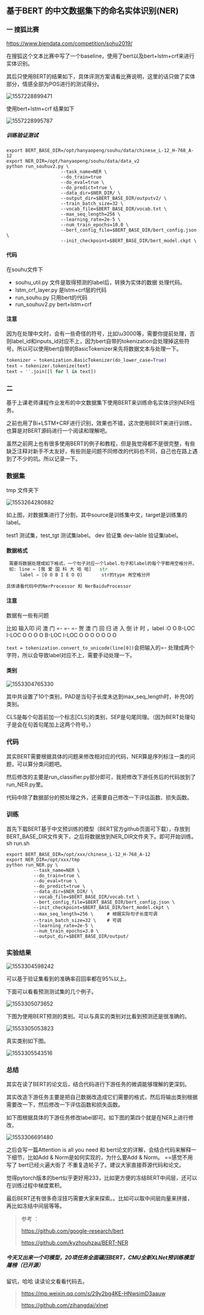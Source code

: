 ## 基于BERT 的中文数据集下的命名实体识别(NER)

### 一 搜狐比赛   

<https://www.biendata.com/competition/sohu2019/>

在搜狐这个文本比赛中写了一个baseline，使用了bert以及bert+lstm+crf来进行实体识别。

其后只使用BERT的结果如下，具体评测方案请看比赛说明，这里的话只做了实体部分，情感全部为POS进行的测试得分。

![1557228899471](https://github.com/xuanzebi/BERT-NER/blob/master/images/1557228899471.png)

使用bert+lstm+crf 结果如下

![1557228995787](https://github.com/xuanzebi/BERT-NER/blob/master/images/1557228995787.png)

##### 训练验证测试

```shell
export BERT_BASE_DIR=/opt/hanyaopeng/souhu/data/chinese_L-12_H-768_A-12
export NER_DIR=/opt/hanyaopeng/souhu/data/data_v2
python run_souhuv2.py \
                    --task_name=NER \
                    --do_train=true
                    --do_eval=true \
                    --do_predict=true \
                    --data_dir=$NER_DIR/ \
                    --output_dir=$BERT_BASE_DIR/outputv2/ \
                    --train_batch_size=32 \
                    --vocab_file=$BERT_BASE_DIR/vocab.txt \
                    --max_seq_length=256 \
                    --learning_rate=2e-5 \
                    --num_train_epochs=10.0 \
                    --bert_config_file=$BERT_BASE_DIR/bert_config.json \
                    --init_checkpoint=$BERT_BASE_DIR/bert_model.ckpt \

```

#### 代码

在souhu文件下

- souhu_util.py  文件是取得预测的label后，转换为实体的数据 处理代码。
- lstm_crf_layer.py 是lstm+crf层的代码
- run_souhu.py 只用bert的代码
- run_souhuv2.py  bert+lstm+crf

#### 注意

因为在处理中文时，会有一些奇怪的符号，比如\u3000等，需要你提前处理，否则label_id和inputs_id对应不上，因为bert自带的tokenization会处理掉这些符号。所以可以使用bert自带的BasicTokenizer来先将数据文本与处理一下。

```python
tokenizer = tokenization.BasicTokenizer(do_lower_case=True)
text = tokenizer.tokenize(text)
text = ''.join([l for l in text])
```



### 二 

基于上课老师课程作业发布的中文数据集下使用BERT来训练命名实体识别NER任务。

之前也用了Bi+LSTM+CRF进行识别，效果也不错，这次使用BERT来进行训练，也算是对BERT源码进行一个阅读和理解吧。

虽然之前网上也有很多使用BERT的例子和教程，但是我觉得都不是很完整，有些缺乏注释对新手不太友好，有些则是问题不同修改的代码也不同，自己也在路上遇到了不少的坑。所以记录一下。

### 数据集

tmp 文件夹下

![1553264280882](https://github.com/xuanzebi/BERT-NER/blob/master/images/1553264280882.png)

如上图，对数据集进行了分割，其中source是训练集中文，target是训练集的label。

test1 测试集，test_tgt 测试集label。     dev 验证集   dev-lable 验证集label。



#### 数据格式

```python
 需要将数据处理成如下格式，一个句子对应一个label.句子和label的每个字都用空格分开。
 如: line = [我 爱 国 科 大 哈 哈]   str
     label = [O O B I E O O]       str的type 用空格分开
    
具体请看代码中的NerProcessor 和 NerBaiduProcessor
```

#### 注意

数据有一些有问题

比如 输入叩 问 澳 门 =- =- =- 贺 澳 门 回 归 进 入 倒 计 时 ，label :O O B-LOC I-LOC O O O O B-LOC I-LOC O O O O O O O  

`text = tokenization.convert_to_unicode(line[0])`会把输入的=- 处理成两个字符，所以会导致label对应不上，需要手动处理一下。



#### 类别

![1553304765330](https://github.com/xuanzebi/BERT-NER/blob/master/images/1553304765330.png)

其中共设置了10个类别，PAD是当句子长度未达到max_seq_length时，补充0的类别。

CLS是每个句首前加一个标志[CLS]的类别，SEP是句尾同理。（因为BERT处理句子是会在句首句尾加上这两个符号。）



### 代码

其实BERT需要根据具体的问题来修改相对应的代码，NER算是序列标注一类的问题，可以算分类问题吧。

然后修改的主要是run_classifier.py部分即可，我把修改下游任务后的代码放到了run_NER.py里。

代码中除了数据部分的预处理之外，还需要自己修改一下评估函数、损失函数。



### 训练

首先下载BERT基于中文预训练的模型（BERT官方github页面可下载），存放到BERT_BASE_DIR文件夹下，之后将数据放到NER_DIR文件夹下。即可开始训练。sh run.sh

```shell
export BERT_BASE_DIR=/opt/xxx/chinese_L-12_H-768_A-12
export NER_DIR=/opt/xxx/tmp
python run_NER.py \
          --task_name=NER \
          --do_train=true \
          --do_eval=true \
          --do_predict=true \
          --data_dir=$NER_DIR/ \
          --vocab_file=$BERT_BASE_DIR/vocab.txt \
          --bert_config_file=$BERT_BASE_DIR/bert_config.json \
          --init_checkpoint=$BERT_BASE_DIR/bert_model.ckpt \
          --max_seq_length=256 \     # 根据实际句子长度可调
          --train_batch_size=32 \    # 可调
          --learning_rate=2e-5 \
          --num_train_epochs=3.0 \
          --output_dir=$BERT_BASE_DIR/output/

```



### 实验结果

![1553304598242](https://github.com/xuanzebi/BERT-NER/blob/master/images/1553304598242.png)

可以基于验证集看到的准确率召回率都在95%以上。

下面可以看看预测测试集的几个例子。

![1553305073652](https://github.com/xuanzebi/BERT-NER/blob/master/images/1553305073652.png)

下图为使用BERT预测的类别。可以与真实的类别对比看到预测还是很准确的。

![1553305053823](https://github.com/xuanzebi/BERT-NER/blob/master/images/1553305053823.png)

真实类别如下图。

![1553305543516](https://github.com/xuanzebi/BERT-NER/blob/master/images/1553305543516.png)



### 总结

其实在读了BERT的论文后，结合代码进行下游任务的微调能够理解的更深刻。

其实改造下游任务主要是把自己数据改造成它们需要的格式，然后将输出类别根据需要改一下，然后修改一下评估函数和损失函数。

如下图根据具体的下游任务修改label即可。如下图的第四个就是在NER上进行修改，

![1553306691480](https://github.com/xuanzebi/BERT-NER/blob/master/images/1553306691480.png)

之后会写一篇Attention is all you need 和 bert论文的详解，会结合代码来解释一下细节，比如Add & Norm是如何实现的，为什么要Add & Norm。 ==感觉不用写了 bert已经火遍大街了   不重复造轮子了。建议大家直接莽源代码和论文。



觉得pytorch版本的bert似乎更好用233，比如更方便的冻结BERT中间层，还可以在训练过程中梯度累积。

最后BERT还有很多奇淫技巧需要大家来探索。。比如可以取中间层向量来拼接，再比如冻结中间层等等。



> 参考 ：
>
> https://github.com/google-research/bert   
>
> https://github.com/kyzhouhzau/BERT-NER 



##### 今天又出来一个叼模型，20项任务全面碾压BERT，CMU全新XLNet预训练模型屠榜（已开源）

留坑，哈哈  读读论文看看代码去。

> <https://mp.weixin.qq.com/s/29y2bg4KE-HNwsimD3aauw>
>
> <https://github.com/zihangdai/xlnet>


